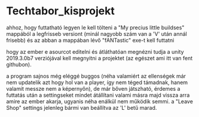 # Techtabor_kisprojekt

ahhoz, hogy futtatható legyen le kell tölteni a "My precius little buildses" mappából a legfrisseb versiont (minál nagyobb szám van a 'V' után annál frisebb) és az abban a mappában lévő "fANTastic" exe-t kell futtatni

hogy az ember e asourcot editelni és átláthatóan megnézni tudja a unity 2019.3.0b7 verziójával kell megnyitni a projektet (az egészet ami itt van fent githubon).

a program sajnos még eléggé buggos (néha valamiért az ellenségek már nem updatelik azt hogy hol van a player, így nem téged támadnak, hanem valamit messze nem a képernyőn), de már bőven játszható, érdemes a futtatás után a settingseket mindet átállítani valami másra majd vissza arra amire az ember akarja, ugyanis néha enálkül nem működik semmi. a "Leave Shop" settings jelenleg bármi van beállítva az 'L' betű marad.
